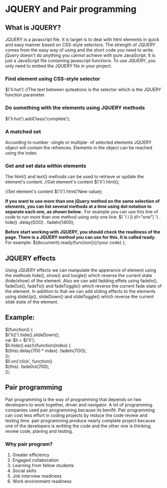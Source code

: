 # JQUERY and Pair programming
## What is JQUERY?
JQUERY is a javascript file. It is target is to deal with html elements in quick and easy manner based on CSS-style selectors. The strength of JQUERY comes from the easy way of using and the short code you need to write. jQuery doesn't do anything you cannot achieve with pure JavaScript. It is just a JavaScript file containing javascript functions. To use JQUERY, you only need to embed the JQUERY file in your project.

### Find element using CSS-style selector
$('li.hot') //The text between quteations is the selector which is the JQUERY function parameter.

### Do something with the elements using JQUERY methods
$('li.hot').addClass('complete');

### A matched set
According to number -single or multiple- of selected elements JQUERY object will contain the refrences. Elements in the object can be reached using the index.

### Get and set data within elements
The html() and text() methods can be used to retrieve or update the element's content.
//Get element's content
$('li').html();

//Set element's content
$('li').html('New value);

**If you want to use more than one jQuery method on the same selection of elements, you can list several methods at a time using dot notation to separate each one, as shown below.**. For example you can use this line of code to run more than one method using only one line:
$( 'l i [i d!="one"] ') . hide() .delay(SOO) . fadeln(1400); 

**Before start working with JQUERY, you should check the readiness of the page. There is a JQUERY method you can use for this. It is called ready.** For example: $(document).ready(function(){//your code}    );

## JQUERY effects
Using JQUERY effects we can manpulate the apperance of element using the methods hide(), show() and toogle() which reverse the current state (hide/show) of the element. Also we can add fadding effets using fadeIn(), fadeOut(), fadeTo() and fadeToggle() which reverse the current fade state of the element. In addition to that we can add sliding effects to the elements using slideUp(), slideDown() and slideToggle() which reverse the current slide state of the element. 
## Example:
$(function() {  
    $('h2').hide().slideDown();  
    var $li = $('li');  
    $li.hide().each{function(index) {  
        $(this).delay(700 * index) .fadeln(7OO);  
    });  
    $li.on('click', function()  
        $(this) .fade0ut(700);  
});

## Pair programming
Pair programming is the way of programming that depends on two developers to work together, driver and navigator. A lot of programming companies used pair programming because its benifit. Pair programming can cost less effort in coding projects by reduce the code review and testing time. pair programming produce nearly complete project because one of the developers is writting the code and the other one is thinking, review code, planing and testing.

### Why pair program?
1. Greater efficiency
2. Engaged collaboration
3. Learning from fellow students
4. Social skills
5. Job interview readiness
6. Work environment readiness






